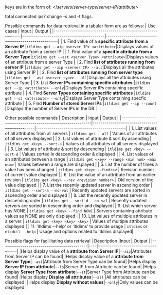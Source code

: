 keys are in the form of: </*servers*/*server-type*/*server-IP*/*attribute*>

total connected ips? 
change -s and -t flags.

Possible commands for data retrieval in a tabular form are as follows:
| Use cases                                                 | Input                                      | Output                                              |
|-------------------------------------------------------------|------------------------------------------|-----------------------------------------------------|
| 1. Find value of a **specific attribute from a Server IP**  |`itldims get --aip <server IP> <attribute>`|Displays values of an attribute from a server IP  |
| 1. Find value of a **specific attribute from a Server Type**|`itldims get --ast <server Type> <attribute>`|Displays values of an attribute from a server Type |
| 2. Find **list of attributes running from server IP**       |`itldims get --aip <server IP> --all`|Displays all the attributes using Server IP       |
| 2. Find **list of attributes running from server type**     |`itldims get --ast <server type> --all`|Displays all the attributes using Server Type    |
| 3. List **Server IPs containing specific attributes**       |`itldims get --ip <attribute> --only`|Displays Server IPs containing specific attribute |
| 4. Find **Server Types containing specific attributes**     |`itldims get --st <attribute> --only`|Displays Server Type containing specfic attribute |
| 5. Find **Number of stored Server IPs**                     |`itldims get --ip --count`           |Displays the number of Server IPs in the DB |

Other possible commands
| Description                                                  | Input                                          | Output                                       |
|--------------------------------------------------------------|------------------------------------------------|----------------------------------------------|
| 1. List values of all attributes from all servers            | `itldims get --all`                            | Values of all attributes of all servers displayed                    |
| 2. List values of attribute & sort by ascending              | `itldims get <key> --sort-a`                    | Values of all attributes of all servers displayed                    |
| 3. List values of attribute & sort by descending             | `itldims get <key> --sort-d`                    | Values sorted in descending order & displayed                        |
| 4. List values of an attributes between a range              | `itldims get <key> --range <min num> <max num>` | Values between a range are displayed                                 |
| 5. List the number of times a value has been changed         | `itldims get <key> --findrev`                   | Revision number of current value displayed                           |
| 6. List the value of an attribute from an earlier revision   | `itldims get <key> --rev <revision number>`     | Old version of the value displayed                                   |
| 7. List the recently updated server in ascending order      | `itldims get --sort-a --no-val`                 | Recently updated servers are sorted in ascending order and displayed |
| 8. List the recently updated server in descending order     | `itldims get --sort-d --no-val`                 | Recently updated servers are sorted in descending order and displayed|
| 9. List which server has NONE                               | `itldims get <key> --find NONE`                 | Servers containing attribute values as NONE are only displayed       |
| 10. List values of multiple attributes in a server           | `itldims get <key> <key> <key>`                 | Values of multiple attributes displayed  |
| 11. 'itldims --help' or 'itldims' to provide usage           | `itldims` or `etcdctl --help`                   | Usage and options related to itldims displayed|

Possible flags for facillitating data retrieval
| Description                                     |Input | Output                      |
|--------------------------------------------|----|------------------------------------|
|Helps display value of a **attribute from Server IP**|`--aip`|Attributes from Server IP can be found|
|Helps display value of a **attribute from Server Type**|`--ast`|Attribute from Server Type can be found|
|Helps display **Server IP from attribute**|`--ip`|Server IP from Attribute can be found|
|Helps display **Server Type from attribute**|`--st`|Server Type from Attribute can be found|
|Helps display **Display all attributes**|`--all` |All attributes can be displayed|
|Helps display **Display without values**|`--only`|Only values can be displayed|
